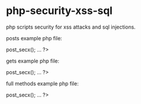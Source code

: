 # php-security-xss-sql
php scripts security for xss attacks and sql injections.

posts example php file:

<?php
require_once('php_secx.php');
$secx = new Php_secx();
$secx->post_secx();
...
?>

gets example php file:

<?php
require_once('php_secx.php');
$secx = new Php_secx();
$secx->post_secx();
...
?>

full methods example php file:

<?php
require_once('php_secx.php');
$secx = new Php_secx();
$secx->post_secx();
...
?>

